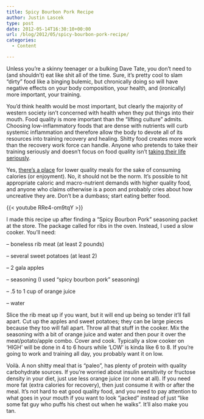 ```yaml
---
title: Spicy Bourbon Pork Recipe
author: Justin Lascek
type: post
date: 2012-05-14T16:30:10+00:00
url: /blog/2012/05/spicy-bourbon-pork-recipe/
categories:
  - Content

---
```

Unless you&#8217;re a skinny teenager or a bulking Dave Tate, you don&#8217;t need to (and shouldn&#8217;t) eat like shit all of the time. Sure, it&#8217;s pretty cool to slam &#8220;dirty&#8221; food like a binging bulemic, but chronically doing so will have negative effects on your body composition, your health, and (ironically) more important, your training.
  

  
You&#8217;d think health would be most important, but clearly the majority of western society isn&#8217;t concerned with health when they put things into their mouth. Food quality is more important than the &#8220;lifting culture&#8221; admits. Choosing low-inflammatory foods that are dense with nutrients will curb systemic inflammation and therefore allow the body to devote all of its resources into training recovery and healing. Shitty food creates more work than the recovery work force can handle. Anyone who pretends to take their training seriously and doesn&#8217;t focus on food quality isn&#8217;t <a href="/blog/2012/04/start-taking-your-life-seriously-mate/" target="_blank">taking their life seriously</a>.
  

  
Yes, <a href="/blog/2011/07/eating-like-an-asshole/" target="_blank">there&#8217;s a place</a> for lower quality meals for the sake of consuming calories (or enjoyment). No, it should not be the norm. It&#8217;s possible to hit appropriate caloric and macro-nutrient demands with higher quality food, and anyone who claims otherwise is a poon and probably cries about how uncreative they are. Don&#8217;t be a dumbass; start eating better food.
  

  
{{< youtube RRe4-om9tqY >}}
  

  
I made this recipe up after finding a &#8220;Spicy Bourbon Pork&#8221; seasoning packet at the store. The package called for ribs in the oven. Instead, I used a slow cooker. You&#8217;ll need:
  

  
&#8211; boneless rib meat (at least 2 pounds)
  
&#8211; several sweet potatoes (at least 2)
  
&#8211; 2 gala apples
  
&#8211; seasoning (I used &#8220;spicy bourbon pork&#8221; seasoning)
  
&#8211; .5 to 1 cup of orange juice
  
&#8211; water
  

  
Slice the rib meat up if you want, but it will end up being so tender it&#8217;ll fall apart. Cut up the apples and sweet potatoes; they can be large pieces because they too will fall apart. Throw all that stuff in the cooker. Mix the seasoning with a bit of orange juice and water and then pour it over the meat/potato/apple combo. Cover and cook. Typically a slow cooker on &#8216;HIGH&#8217; will be done in 4 to 6 hours while &#8216;LOW&#8217; is kinda like 6 to 8. If you&#8217;re going to work and training all day, you probably want it on low.
  

  
Voilà. A non shitty meal that is &#8220;paleo&#8221;, has plenty of protein with quality carbohydrate sources. If you&#8217;re worried about insulin sensitivity or fructose density in your diet, just use less orange juice (or none at all). If you need more fat (extra calories for recovery), then just consume it with or after the meal. It&#8217;s not hard to eat good quality food, and you need to pay attention to what goes in your mouth if you want to look &#8220;jacked&#8221; instead of just &#8220;like some fat guy who puffs his chest out when he walks&#8221;. It&#8217;ll also make you tan.
